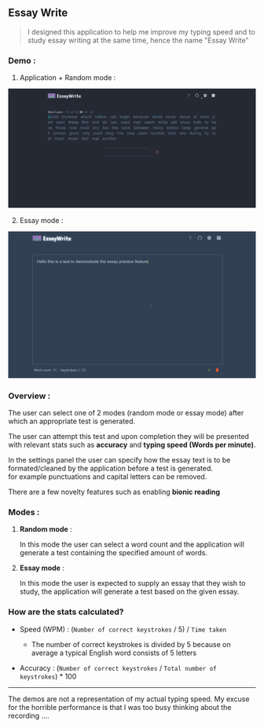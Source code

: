 ## Essay Write

> I designed this application to help me improve my typing speed and to study essay writing at the same time, hence the name "Essay Write"

### Demo :

1. Application + Random mode :

![Demo](https://github.com/sameerad2001/Essay_Write/blob/main/public/Demo1.gif?raw=true)


2. Essay mode :

![Demo](https://github.com/sameerad2001/Essay_Write/blob/main/public/Demo2.gif?raw=true)


### Overview : 

The user can select one of 2 modes (random mode or essay mode) after which an appropriate test is generated.

The user can attempt this test and upon completion they will be presented with relevant stats such as **accuracy** and **typing speed (Words per minute)**.

In the settings panel the user can specify how the essay text is to be formated/cleaned by the application before a test is generated. <br>
for example punctuations and capital letters can be removed.

There are a few novelty features such as enabling **bionic reading**


### Modes :

1. **Random mode** : 

    In this mode the user can select a word count and the application will generate a test containing the specified amount of words.

2. **Essay mode** :

    In this mode the user is expected to supply an essay that they wish to study, the application will generate a test based on the given essay.


### How are the stats calculated?

- Speed (WPM) : (`Number of correct keystrokes` / 5) / `Time taken`

    - The number of correct keystrokes is divided by 5 because on average a typical English word consists of 5 letters

- Accuracy : (`Number of correct keystrokes` / `Total number of keystrokes`) * 100

---


The demos are not a representation of my actual typing speed. My excuse for the horrible performance is that I was too busy thinking about the recording ....
